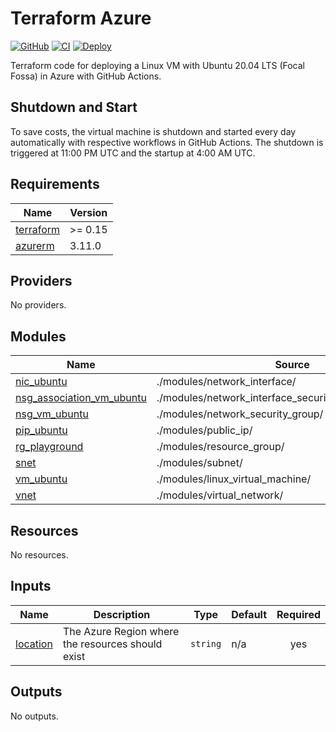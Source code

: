 # Terraform Azure

[![GitHub](https://img.shields.io/github/license/wozorio/terraform-azure-linux-vm)](https://github.com/wozorio/terraform-azure-linux-vm/blob/master/LICENSE)
[![CI](https://github.com/wozorio/terraform-azure-linux-vm/actions/workflows/ci.yml/badge.svg)](https://github.com/wozorio/terraform-azure-linux-vm/actions/workflows/ci.yml)
[![Deploy](https://github.com/wozorio/terraform-azure-linux-vm/actions/workflows/deploy.yml/badge.svg)](https://github.com/wozorio/terraform-azure-linux-vm/actions/workflows/deploy.yml)

Terraform code for deploying a Linux VM with Ubuntu 20.04 LTS (Focal Fossa) in Azure with GitHub Actions.

## Shutdown and Start

To save costs, the virtual machine is shutdown and started every day automatically with respective workflows in GitHub Actions. The shutdown is triggered at 11:00 PM UTC and the startup at 4:00 AM UTC.

<!-- BEGIN_TF_DOCS -->
## Requirements

| Name | Version |
|------|---------|
| <a name="requirement_terraform"></a> [terraform](#requirement\_terraform) | >= 0.15 |
| <a name="requirement_azurerm"></a> [azurerm](#requirement\_azurerm) | 3.11.0 |

## Providers

No providers.

## Modules

| Name | Source | Version |
|------|--------|---------|
| <a name="module_nic_ubuntu"></a> [nic\_ubuntu](#module\_nic\_ubuntu) | ./modules/network_interface/ | n/a |
| <a name="module_nsg_association_vm_ubuntu"></a> [nsg\_association\_vm\_ubuntu](#module\_nsg\_association\_vm\_ubuntu) | ./modules/network_interface_security_group_association/ | n/a |
| <a name="module_nsg_vm_ubuntu"></a> [nsg\_vm\_ubuntu](#module\_nsg\_vm\_ubuntu) | ./modules/network_security_group/ | n/a |
| <a name="module_pip_ubuntu"></a> [pip\_ubuntu](#module\_pip\_ubuntu) | ./modules/public_ip/ | n/a |
| <a name="module_rg_playground"></a> [rg\_playground](#module\_rg\_playground) | ./modules/resource_group/ | n/a |
| <a name="module_snet"></a> [snet](#module\_snet) | ./modules/subnet/ | n/a |
| <a name="module_vm_ubuntu"></a> [vm\_ubuntu](#module\_vm\_ubuntu) | ./modules/linux_virtual_machine/ | n/a |
| <a name="module_vnet"></a> [vnet](#module\_vnet) | ./modules/virtual_network/ | n/a |

## Resources

No resources.

## Inputs

| Name | Description | Type | Default | Required |
|------|-------------|------|---------|:--------:|
| <a name="input_location"></a> [location](#input\_location) | The Azure Region where the resources should exist | `string` | n/a | yes |

## Outputs

No outputs.
<!-- END_TF_DOCS -->
